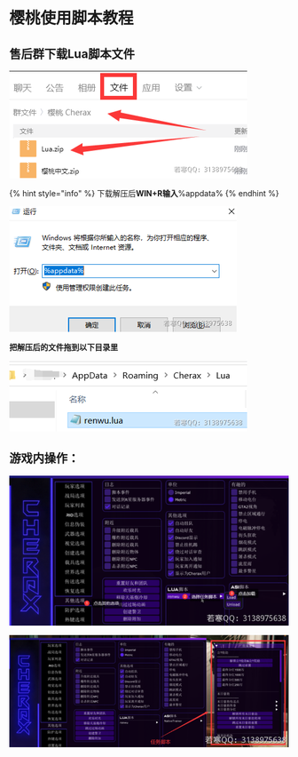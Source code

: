 # 樱桃使用脚本教程

## **售后群下载Lua脚本文件**

![](<../../.gitbook/assets/image (23).png>)

{% hint style="info" %}
下载解压后**WIN+R输入**%appdata%
{% endhint %}

![](<../../.gitbook/assets/image (63).png>)

**把解压后的文件拖到以下目录里**

![](<../../.gitbook/assets/image (8).png>)

## **游戏内操作：**

![](<../../.gitbook/assets/image (74) (1).png>)

![](<../../.gitbook/assets/image (72).png>)
